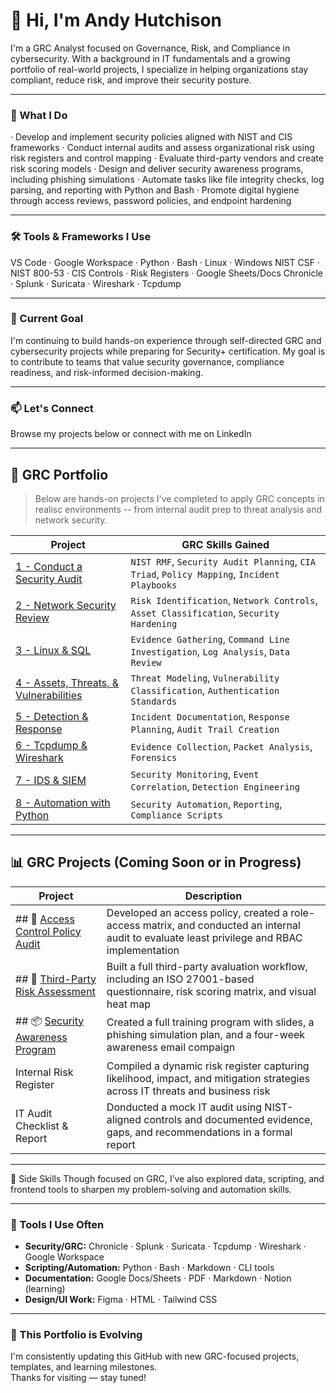 # 👋 Hi, I'm Andy Hutchison

I'm a GRC Analyst focused on Governance, Risk, and Compliance in cybersecurity. With a background in IT fundamentals and a growing portfolio of real-world projects, I specialize in helping organizations stay compliant, reduce risk, and improve their security posture.

---

### 🔐 What I Do

· Develop and implement security policies aligned with NIST and CIS frameworks
· Conduct internal audits and assess organizational risk using risk registers and control mapping
· Evaluate third-party vendors and create risk scoring models
· Design and deliver security awareness programs, including phishing simulations
· Automate tasks like file integrity checks, log parsing, and reporting with Python and Bash
· Promote digital hygiene through access reviews, password policies, and endpoint hardening

---

### 🛠️ Tools & Frameworks I Use

VS Code · Google Workspace · Python · Bash · Linux · Windows
NIST CSF · NIST 800-53 · CIS Controls · Risk Registers · Google Sheets/Docs
Chronicle · Splunk · Suricata · Wireshark · Tcpdump

---

### 🚀 Current Goal

I'm continuing to build hands-on experience through self-directed GRC and cybersecurity projects while preparing for Security+ certification. My goal is to contribute to teams that value security governance, compliance readiness, and risk-informed decision-making.

---

### 📫 Let's Connect

Browse my projects below or connect with me on LinkedIn

---

## 🧠 GRC Portfolio

> Below are hands-on projects I've completed to apply GRC concepts in realisc environments -- from internal audit prep to threat analysis and network security.

| Project | GRC Skills Gained |
|--------|-------------------|
| [1 - Conduct a Security Audit](https://github.com/Andy-Hutch/Andy-Hutch/tree/main/1%20-%20Conduct%20an%20Audit) | `NIST RMF`, `Security Audit Planning`, `CIA Triad`, `Policy Mapping`, `Incident Playbooks` |
| [2 - Network Security Review](https://github.com/Andy-Hutch/Andy-Hutch/tree/main/2%20-%20Network%20Security) | `Risk Identification`, `Network Controls`, `Asset Classification`, `Security Hardening` |
| [3 - Linux & SQL](https://github.com/Andy-Hutch/Andy-Hutch/tree/main/3%20-%20Linux%20%26%20SQL) | `Evidence Gathering`, `Command Line Investigation`, `Log Analysis`, `Data Review` |
| [4 - Assets, Threats, & Vulnerabilities](https://github.com/Andy-Hutch/Andy-Hutch/tree/main/4%20-%20Assets%20%26%20Threats%20%20%26%20Vulnerabilities) | `Threat Modeling`, `Vulnerability Classification`, `Authentication Standards` |
| [5 - Detection & Response](https://github.com/Andy-Hutch/Andy-Hutch/tree/main/5%20-%20Detection%20%26%20response) | `Incident Documentation`, `Response Planning`, `Audit Trail Creation` |
| [6 - Tcpdump & Wireshark](https://github.com/Andy-Hutch/Andy-Hutch/tree/main/6%20-%20Tcpdump%20%26%20Wireshark) | `Evidence Collection`, `Packet Analysis`, `Forensics` |
| [7 - IDS & SIEM](https://github.com/Andy-Hutch/Andy-Hutch/tree/main/7%20-%20IDS%20%26%20SIEM) | `Security Monitoring`, `Event Correlation`, `Detection Engineering` |
| [8 - Automation with Python](https://github.com/Andy-Hutch/Andy-Hutch/tree/main/8%20-%20Automation%20with%20Python) | `Security Automation`, `Reporting`, `Compliance Scripts` |

---

## 📊 GRC Projects (Coming Soon or in Progress)

| Project | Description |
|--------|-------------|
| ## 🔐 [Access Control Policy Audit](https://github.com/Andy-Hutch/Andy-Hutch/blob/main/Access%20Control%20Policy%20Audit/Access%20Control%20Policy%20Audit.md) | Developed an access policy, created a role-access matrix, and conducted an internal audit to evaluate least privilege and RBAC implementation |
| ## 🤝 [Third-Party Risk Assessment](https://github.com/Andy-Hutch/Andy-Hutch/tree/main/Third-Party%20Risk%20Assessment) | Built a full third-party avaluation workflow, including an ISO 27001-based questionnaire, risk scoring matrix, and visual heat map |
| ## 📦 [Security Awareness Program](https://github.com/Andy-Hutch/Andy-Hutch/tree/main/Third-Party%20Risk%20Assessment) | Created a full training program with slides, a phishing simulation plan, and a four-week awareness email compaign |
| Internal Risk Register | Compiled a dynamic risk register capturing likelihood, impact, and mitigation strategies across IT threats and business risk |
| IT Audit Checklist & Report | Donducted a mock IT audit using NIST-aligned controls and documented evidence, gaps, and recommendations in a formal report |

---

🧪 Side Skills
Though focused on GRC, I’ve also explored data, scripting, and frontend tools to sharpen my problem-solving and automation skills.

---

### 🔧 Tools I Use Often

- **Security/GRC:** Chronicle · Splunk · Suricata · Tcpdump · Wireshark · Google Workspace  
- **Scripting/Automation:** Python · Bash · Markdown · CLI tools  
- **Documentation:** Google Docs/Sheets · PDF · Markdown · Notion (learning)  
- **Design/UI Work:** Figma · HTML · Tailwind CSS

---

### 🚧 This Portfolio is Evolving

I'm consistently updating this GitHub with new GRC-focused projects, templates, and learning milestones.  
Thanks for visiting — stay tuned!
